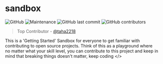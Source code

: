 # sandbox

![GitHub](https://img.shields.io/github/license/devscollab/sandbox) ![Maintenance](https://img.shields.io/maintenance/yes/2020) ![GitHub last commit](https://img.shields.io/github/last-commit/devscollab/sandbox) ![GitHub contributors](https://img.shields.io/github/contributors/devscollab/sandbox)

> Top Contributor - [@taha2218](https://github.com/taha2218)

This is a 'Getting Started' Sandbox for everyone to get familiar with contributing to open source projects. Think of this as a playground where no matter what your skill level, you can contribute to this project and keep in mind that breaking things doesn't matter, keep coding &lt;/> 

<!--Hello from Shivkumar Ople-->

<!--coomment from thebat-->
